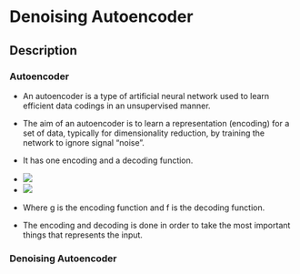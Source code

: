 # Denoising Autoencoder

## Description
### Autoencoder
* An autoencoder is a type of artificial neural network used to learn efficient data codings in an unsupervised manner. 
* The aim of an autoencoder is to learn a representation (encoding) for a set of data, typically for dimensionality reduction, by training the network to ignore signal “noise”.
* It has one encoding and a decoding function.
* <img src="https://render.githubusercontent.com/render/math?math=\large h = g(Wx_{i} %2B  b)"> 

* <img src="https://render.githubusercontent.com/render/math?math=\large x^'_{i} = f(W^*h_{i} %2B  c)"> 
* Where g is the encoding function and f is the decoding function.
* The encoding and decoding is done in order to take the most important things that represents the input.
### Denoising Autoencoder
